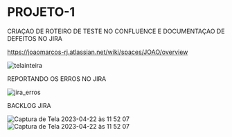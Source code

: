 # PROJETO-1
CRIAÇAO DE ROTEIRO DE TESTE NO CONFLUENCE E DOCUMENTAÇAO DE DEFEITOS NO JIRA

https://joaomarcos-rj.atlassian.net/wiki/spaces/JOAO/overview

![telainteira](https://user-images.githubusercontent.com/114350607/234087268-4c89a5ce-635c-4b30-9d0b-f31f788c3ea6.png)



REPORTANDO OS ERROS NO JIRA

![jira_erros](https://user-images.githubusercontent.com/114350607/233793930-e6ef6e0e-566f-4668-9560-28b21d3fff6f.png)

BACKLOG JIRA

![Captura de Tela 2023-04-22 às 11 52 07](https://user-images.githubusercontent.com/114350607/233791855-5e75151f-c735-475d-823d-32cd03d4278b.png)
![Captura de Tela 2023-04-22 às 11 52 07](https://user-images.githubusercontent.com/114350607/233791883-0809e970-b3f0-4713-8939-dcaee15383b3.png)
